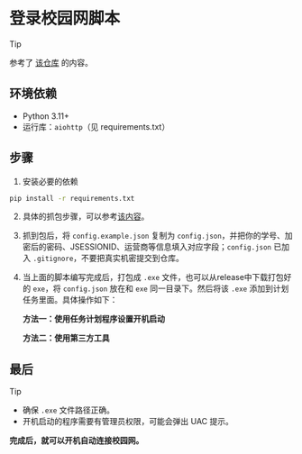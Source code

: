 # 登录校园网脚本

>[!tip]
> 
>参考了 [该仓库](https://github.com/AaronZSAM101/CampusNetworkConnection) 的内容。

## 环境依赖
- Python 3.11+
- 运行库：`aiohttp`（见 requirements.txt）

## 步骤

1. 安装必要的依赖 
   
```bash
pip install -r requirements.txt
```

2. 具体的抓包步骤，可以参考[该内容](https://github.com/AaronZSAM101/CampusNetworkConnection/blob/main/README.md)。
   
3. 抓到包后，将 `config.example.json` 复制为 `config.json`，并把你的学号、加密后的密码、JSESSIONID、运营商等信息填入对应字段；`config.json` 已加入 `.gitignore`，不要把真实机密提交到仓库。

4. 当上面的脚本编写完成后，打包成 `.exe` 文件，也可以从release中下载打包好的 `exe`，将 `config.json` 放在和 `exe` 同一目录下。然后将该 `.exe` 添加到计划任务里面。具体操作如下：
   
   **方法一：使用任务计划程序设置开机启动**
   
   **方法二：使用第三方工具**

## 最后

> [!tip] 
> 
>  - 确保 `.exe` 文件路径正确。
>  - 开机启动的程序需要有管理员权限，可能会弹出 UAC 提示。

**完成后，就可以开机自动连接校园网。**
